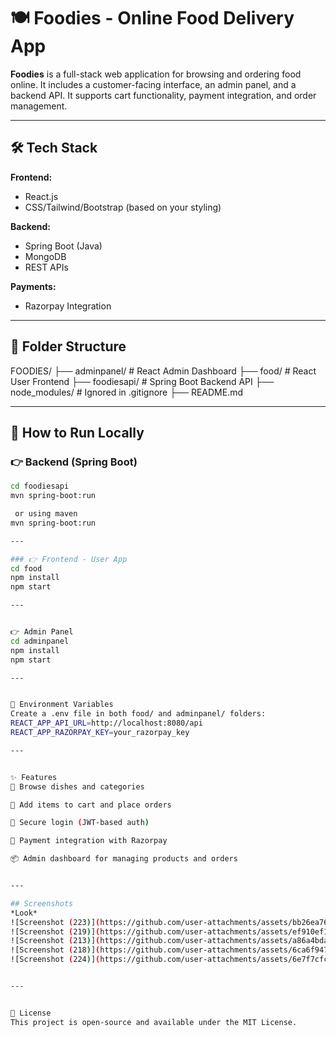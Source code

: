 # 🍽️ Foodies - Online Food Delivery App

**Foodies** is a full-stack web application for browsing and ordering food online. It includes a customer-facing interface, an admin panel, and a backend API. It supports cart functionality, payment integration, and order management.

---

## 🛠️ Tech Stack

**Frontend:**
- React.js
- CSS/Tailwind/Bootstrap (based on your styling)

**Backend:**
- Spring Boot (Java)
- MongoDB
- REST APIs

**Payments:**
- Razorpay Integration

---

## 📁 Folder Structure

FOODIES/
├── adminpanel/ # React Admin Dashboard
├── food/ # React User Frontend
├── foodiesapi/ # Spring Boot Backend API
├── node_modules/ # Ignored in .gitignore
├── README.md


---

## 🚀 How to Run Locally

### 👉 Backend (Spring Boot)
```bash
cd foodiesapi
mvn spring-boot:run

 or using maven
mvn spring-boot:run

---

### 👉 Frontend - User App
cd food
npm install
npm start

---


👉 Admin Panel
cd adminpanel
npm install
npm start

---


🔐 Environment Variables
Create a .env file in both food/ and adminpanel/ folders:
REACT_APP_API_URL=http://localhost:8080/api
REACT_APP_RAZORPAY_KEY=your_razorpay_key

---


✨ Features
🍱 Browse dishes and categories

🛒 Add items to cart and place orders

🔐 Secure login (JWT-based auth)

🧾 Payment integration with Razorpay

📦 Admin dashboard for managing products and orders


---

## Screenshots
*Look*
![Screenshot (223)](https://github.com/user-attachments/assets/bb26ea76-fd1f-4a16-a8bb-18508c34eefc)
![Screenshot (219)](https://github.com/user-attachments/assets/ef910ef1-3194-41fa-942a-b6047972ea01)
![Screenshot (213)](https://github.com/user-attachments/assets/a86a4bda-2948-4d07-b1a8-010e1b714904)
![Screenshot (218)](https://github.com/user-attachments/assets/6ca6f947-00cb-4d67-be72-1615528e02ef)
![Screenshot (224)](https://github.com/user-attachments/assets/6e7f7cfc-f663-498c-bffa-44823d1d39d2)


---


📜 License
This project is open-source and available under the MIT License.

